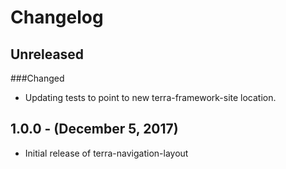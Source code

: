 Changelog
=========

Unreleased
----------

###Changed
* Updating tests to point to new terra-framework-site location.

1.0.0 - (December 5, 2017)
------------------
* Initial release of terra-navigation-layout